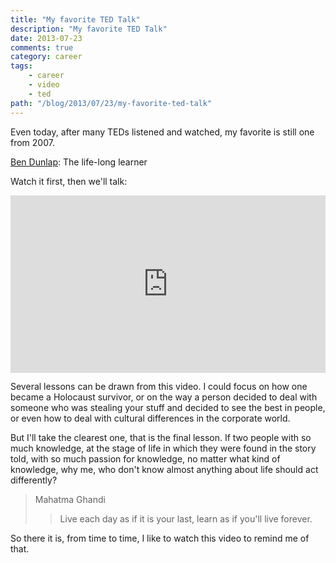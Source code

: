 ```yaml
---
title: "My favorite TED Talk"
description: "My favorite TED Talk"
date: 2013-07-23
comments: true
category: career
tags:
    - career
    - video
    - ted
path: "/blog/2013/07/23/my-favorite-ted-talk"
---
```


Even today, after many TEDs listened and watched, my favorite is still one from 2007.

[Ben Dunlap](https://www.ted.com/talks/ben_dunlap_talks_about_a_passionate_life): The life-long learner

Watch it first, then we'll talk:

<div style="max-width:854px"><div style="position:relative;height:0;padding-bottom:56.25%"><iframe src="https://embed.ted.com/talks/ben_dunlap_talks_about_a_passionate_life" width="854" height="480" style="position:absolute;left:0;top:0;width:100%;height:100%" frameborder="0" scrolling="no" allowfullscreen></iframe></div></div>

Several lessons can be drawn from this video. I could focus on how one became a Holocaust survivor, or on the way a person decided to deal with someone who was stealing your stuff and decided to see the best in people, or even how to deal with cultural differences in the corporate world.

But I'll take the clearest one, that is the final lesson. If two people with so much knowledge, at the stage of life in which they were found in the story told, with so much passion for knowledge, no matter what kind of knowledge, why me, who don't know almost anything about life should act differently?

> Mahatma Ghandi
>
> > Live each day as if it is your last, learn as if you'll live forever.

So there it is, from time to time, I like to watch this video to remind me of that.
